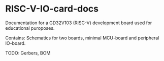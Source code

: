 # RISC-V-IO-card-docs
Documentation for a GD32V103 (RISC-V) development board used for educational puroposes.

Contains:
Schematics for two boards, minimal MCU-board and peripheral IO-board.

TODO:
Gerbers, BOM
